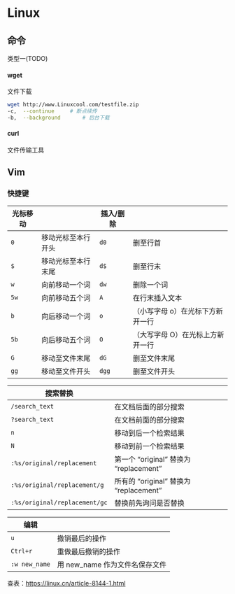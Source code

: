 # Linux





## 命令

类型一(TODO)

#### wget

文件下载

```sh
wget http://www.Linuxcool.com/testfile.zip
-c,  --continue		# 断点续传
-b,  --background		# 后台下载
```

#### curl

文件传输工具



## Vim

### 快捷键

| 光标移动 |                    | 插入/删除 |                                  |
| -------- | ------------------ | --------- | -------------------------------- |
| `0`      | 移动光标至本行开头 | `d0`      | 删至行首                         |
| `$`      | 移动光标至本行末尾 | `d$`      | 删至行末                         |
| `w`      | 向前移动一个词     | `dw`      | 删除一个词                       |
| `5w`     | 向前移动五个词     | `A`       | 在行末插入文本                   |
| `b`      | 向后移动一个词     | `o`       | （小写字母 o）在光标下方新开一行 |
| `5b`     | 向后移动五个词     | `O`       | （大写字母 O）在光标上方新开一行 |
| `G`      | 移动至文件末尾     | `dG`      | 删至文件末尾                     |
| `gg`     | 移动至文件开头     | `dgg`     | 删至文件开头                     |

| 搜索替换                      |                                        |
| ----------------------------- | -------------------------------------- |
| `/search_text`                | 在文档后面的部分搜索                   |
| `?search_text`                | 在文档前面的部分搜索                   |
| `n`                           | 移动到后一个检索结果                   |
| `N`                           | 移动到前一个检索结果                   |
| `:%s/original/replacement`    | 第一个 “original” 替换为 “replacement” |
| `:%s/original/replacement/g`  | 所有的 “original” 替换为 “replacement” |
| `:%s/original/replacement/gc` | 替换前先询问是否替换                   |

| 编辑          |                                |
| ------------- | ------------------------------ |
| `u`           | 撤销最后的操作                 |
| `Ctrl+r`      | 重做最后撤销的操作             |
| `:w new_name` | 用 new_name 作为文件名保存文件 |

查表：<https://linux.cn/article-8144-1.html>